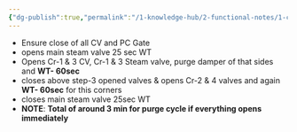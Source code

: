 ```yaml
---
{"dg-publish":true,"permalink":"/1-knowledge-hub/2-functional-notes/1-career-notes/3-tstps-kaniha-technical-notes/c-reports-lm-is-checklists/purge-sequence/","noteIcon":""}
---
```


- Ensure close of all CV and PC Gate
- opens main steam valve 25 sec WT
- Opens Cr-1 & 3 CV, Cr-1 & 3 Steam valve, purge damper of that sides and **WT- 60sec**
- closes above step-3 opened valves & opens Cr-2 & 4 valves and again **WT- 60sec** for this corners
- closes main steam valve 25sec WT
- **NOTE**: **Total of around 3 min for purge cycle if everything opens immediately**